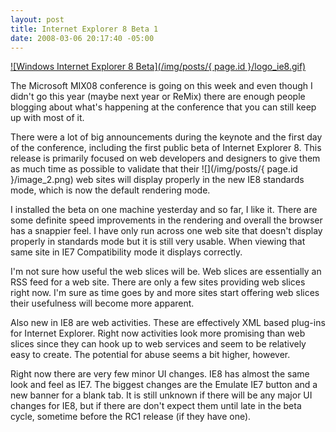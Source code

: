 ```yaml
---
layout: post
title: Internet Explorer 8 Beta 1
date: 2008-03-06 20:17:40 -05:00
---
```


[![Windows Internet Explorer 8 Beta](/img/posts/{ page.id }/logo_ie8.gif)](http://www.microsoft.com/windows/products/winfamily/ie/ie8/getitnow.mspx)  

The Microsoft MIX08 conference is going on this week and even though I didn't go this year (maybe next year or ReMix) there are enough people blogging about what's happening at the conference that you can still keep up with most of it.

There were a lot of big announcements during the keynote and the first day of the conference, including the first public beta of Internet Explorer 8. This release is primarily focused on web developers and designers to give them as much time as possible to validate that their ![](/img/posts/{ page.id }/image_2.png) web sites will display properly in the new IE8 standards mode, which is now the default rendering mode.

I installed the beta on one machine yesterday and so far, I like it. There are some definite speed improvements in the rendering and overall the browser has a snappier feel. I have only run across one web site that doesn't display properly in standards mode but it is still very usable. When viewing that same site in IE7 Compatibility mode it displays correctly.

I'm not sure how useful the web slices will be. Web slices are essentially an RSS feed for a web site. There are only a few sites providing web slices right now. I'm sure as time goes by and more sites start offering web slices their usefulness will become more apparent.

Also new in IE8 are web activities. These are effectively XML based plug-ins for Internet Explorer. Right now activities look more promising than web slices since they can hook up to web services and seem to be relatively easy to create. The potential for abuse seems a bit higher, however.

Right now there are very few minor UI changes. IE8 has almost the same look and feel as IE7. The biggest changes are the Emulate IE7 button and a new banner for a blank tab. It is still unknown if there will be any major UI changes for IE8, but if there are don't expect them until late in the beta cycle, sometime before the RC1 release (if they have one).
